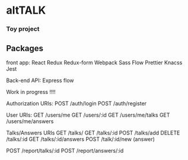# altTALK
### Toy project

## Packages
front app:
React
Redux
Redux-form
Webpack
Sass
Flow
Prettier
Knacss
Jest

Back-end API:
Express
flow

Work in progress !!!!

Authorization URIs:
POST /auth/login
POST /auth/register

User URIs:
GET /users/me
GET /users/:id
GET /users/me/talks
GET /users/me/answers

Talks/Answers URIs
GET /talks/
GET /talks/:id
POST /talks/add
DELETE /talks/:id
GET /talks/:id/answers
POST /talk/:id/new (answer)

POST /report/talks/:id
POST /report/answers/:id
